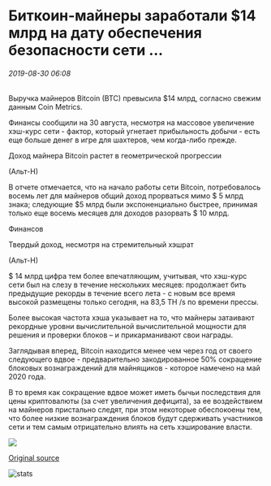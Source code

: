 # Биткоин-майнеры заработали $14 млрд на дату обеспечения безопасности сети ...

###### 2019-08-30 06:08

Выручка майнеров Bitcoin (BTC) превысила $14 млрд, согласно свежим данным Coin Metrics.

Финансы сообщили на 30 августа, несмотря на массовое увеличение хэш-курс сети - фактор, который угнетает прибыльность добычи - есть еще больше денег в игре для шахтеров, чем когда-либо прежде.

Доход майнера Bitcoin растет в геометрической прогрессии

(Альт-Н)

В отчете отмечается, что на начало работы сети Bitcoin, потребовалось восемь лет для майнеров общий доход прорваться мимо $ 5 млрд знака; следующие $5 млрд были экспоненциально быстрее, принимая только еще восемь месяцев для доходов разорвать $ 10 млрд.

Финансов

Твердый доход, несмотря на стремительный хэшрат

(Альт-Н)

$ 14 млрд цифра тем более впечатляющим, учитывая, что хэш-курс сети был на слезу в течение нескольких месяцев: продолжает бить предыдущие рекорды в течение всего лета - с новым все время высокой размещены только сегодня, на 83,5 TH /s по времени прессы.

Более высокая частота хэша указывает на то, что майнеры затаивают рекордные уровни вычислительной вычислительной мощности для решения и проверки блоков – и прикарманивают свои награды.

Заглядывая вперед, Bitcoin находится менее чем через год от своего следующего вдвое - предварительно закодированное 50% сокращение блоковых вознаграждений для майнящиков - которое намечено на май 2020 года.

В то время как сокращение вдвое может иметь бычьи последствия для цены криптовалюты (за счет увеличения дефицита), за ее воздействием на майнеров пристально следят, при этом некоторые обеспокоены тем, что более низкие вознаграждения блоков будут сдерживать участников сети и тем самым отрицательно влиять на сеть хэширование власти.

![](https://s3.cointelegraph.com/storage/uploads/view/9e941b5c5d987ee20dc3efd39ea9923c.png)

[Original source](https://cointelegraph.com/news/bitcoin-miners-made-14-billion-to-date-securing-the-network)

![stats](https://c.statcounter.com/11760860/0/a89fa40b/1/ "stats")